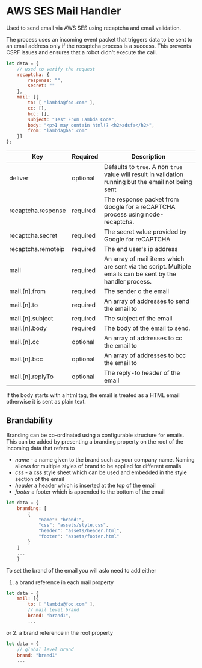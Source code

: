 # AWS SES Mail Handler

Used to send email via AWS SES using recaptcha and email validation.

The process uses an incoming event packet that triggers data to be sent to an email
address only if the recaptcha process is a success. This prevents CSRF issues and
ensures that a robot didn't execute the call.
 
```javascript
let data = {
    // used to verify the request
    recaptcha: {
        response: "",
        secret: ""
    },
    mail: [{
        to: [ "lambda@foo.com" ],
        cc: [],
        bcc: [],
        subject: "Test From Lambda Code",
        body: "<p>I may contain html!? <h2>adsfa</h2>",
        from: "lambda@bar.com"
    }]
};
```

| Key | Required | Description |
|-----|---|-------------|
| deliver | optional | Defaults to `true`. A non `true` value will result in validation running but the email not being sent |
| recaptcha.response | required | The response packet from Google for a reCAPTCHA process using node-recaptcha. |
| recaptcha.secret   | required | The secret value provided by Google for reCAPTCHA |
| recaptcha.remoteip | required | The end user's ip address |
| mail               | required | An array of mail items which are sent via the script. Multiple emails can be sent by the handler process. |
| mail.[n].from      | required | The sender o the email |
| mail.[n].to        | required | An array of addresses to send the email to |
| mail.[n].subject   | required | The subject of the email |
| mail.[n].body      | required | The body of the email to send. |
| mail.[n].cc        | optional | An array of addresses to cc the email to |
| mail.[n].bcc       | optional | An array of addresses to bcc the email to |
| mail.[n].replyTo   | optional | The reply-to header of the email |


If the body starts with a html tag, the email is treated as a HTML email otherwise 
it is sent as plain text. 

## Brandability

Branding can be co-ordinated using a configurable structure for emails. This can be added by
presenting a branding property on the root of the incoming data that refers to 

- _name_ - a name given to the brand such as your company name. Naming allows for multiple styles of brand to be applied for different emails
- _css_ - a css style sheet which can be used and embedded in the style section of the email
- _header_ a header which is inserted at the top of the email
- _footer_ a footer which is appended to the bottom of the email

```javascript
let data = {
    branding: [
        {
            "name": "brand1",
            "css": "assets/style.css",
            "header": "assets/header.html",
            "footer": "assets/footer.html"
        }
    ]
    ...
    }
```

To set the brand of the email you will aslo need to add either 
1. a brand reference in each mail property

```javascript
let data = {
    mail: [{
        to: [ "lambda@foo.com" ],
        // mail level brand
        brand: "brand1",
        ...

```

or
2. a brand reference in the root property

```javascript
let data = {
    // global level brand
    brand: "brand1"
    ...

```